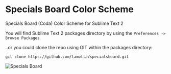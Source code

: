 Specials Board Color Scheme
=============

Specials Board (Coda) Color Scheme for Sublime Text 2

You will find Sublime Text 2 packages directory by using the `Preferences -> Browse Packages`

..or you could clone the repo using GIT within the packages directory:

	git clone https://github.com/lamotta/specialsboard.git

![Specials Board](https://raw.github.com/lamotta/specialsboard/master/se.png)